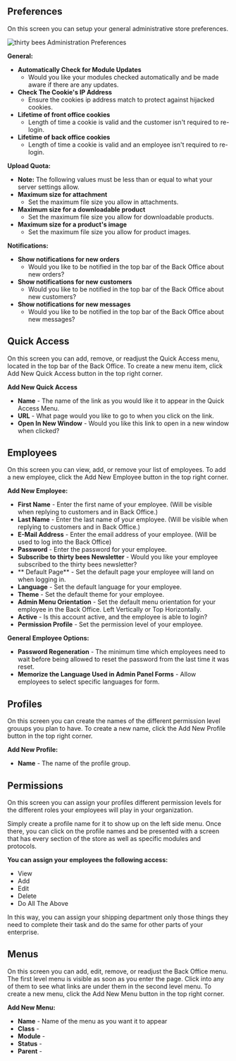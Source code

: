 ## Preferences

On this screen you can setup your general administrative store preferences.

![thirty bees Administration Preferences]({{baseurl}}/thirtybees/images/merchants-guide/thirty_bees-administration-preferences.jpg  "thirty bees Administration Preferences")

**General:**

- **Automatically Check for Module Updates** 
   - Would you like your modules checked automatically and be made aware if there are any updates.
- **Check The Cookie's IP Address** 
   - Ensure the cookies ip address match to protect against hijacked cookies.
- **Lifetime of front office cookies** 
   - Length of time a cookie is valid and the customer isn't required to re-login.
- **Lifetime of back office cookies** 
   - Length of time a cookie is valid and an employee isn't required to re-login.

**Upload Quota:**

- **Note:** The following values must be less than or equal to what your server settings allow.
- **Maximum size for attachment**
   - Set the maximum file size you allow in attachments.
- **Maximum size for a downloadable product** 
   - Set the maximum file size you allow for downloadable products.
- **Maximum size for a product's image** 
   - Set the maximum file size you allow for product images.

**Notifications:**

- **Show notifications for new orders** 
   - Would you like to be notified in the top bar of the Back Office about new orders?
- **Show notifications for new customers** 
   - Would you like to be notified in the top bar of the Back Office about new customers?
- **Show notifications for new messages** 
   - Would you like to be notified in the top bar of the Back Office about new messages?

## Quick Access

On this screen you can add, remove, or readjust the Quick Access menu, located in the top bar of the Back Office.  To create a new menu item, click Add New Quick Access button in the top right corner.

**Add New Quick Access**

- **Name** - The name of the link as you would like it to appear in the Quick Access Menu.
- **URL** - What page would you like to go to when you click on the link.
- **Open In New Window** - Would you like this link to open in a new window when clicked?

## Employees

On this screen you can view, add, or remove your list of employees.  To add a new employee, click the Add New Employee button in the top right corner.

**Add New Employee:**

- **First Name** - Enter the first name of your employee.  (Will be visible when replying to customers and in Back Office.)
- **Last Name** - Enter the last name of your employee.  (Will be visible when replying to customers and in Back Office.)
- **E-Mail Address** - Enter the email address of your employee.  (Will be used to log into the Back Office)
- **Password** - Enter the password for your employee.
- **Subscribe to thirty bees Newsletter** - Would you like your employee subscribed to the thirty bees newsletter?
- ** Default Page** - Set the default page your employee will land on when logging in.
- **Language** - Set the default language for your employee.
- **Theme** - Set the default theme for your employee.
- **Admin Menu Orientation** - Set the default menu orientation for your employee in the Back Office.  Left Vertically or Top Horizontally.
- **Active** - Is this account active, and the employee is able to login?
- **Permission Profile** - Set the permission level of your employee.

**General Employee Options:**

- **Password Regeneration** - The minimum time which employees need to wait before being allowed to reset the password from the last time it was reset.
- **Memorize the Language Used in Admin Panel Forms** - Allow employees to select specific languages for form.

## Profiles

On this screen you can create the names of the different permission level grouups you plan to have.  To create a new name, click the Add New Profile button in the top right corner.

**Add New Profile:**

- **Name** - The name of the profile group.

## Permissions

On this screen you can assign your profiles different permission levels for the different roles your employees will play in your organization.

Simply create a profile name for it to show up on the left side menu.  Once there, you can click on the profile names and be presented with a screen that has every section of the store as well as specific modules and protocols.  

**You can assign your employees the following access:**

- View
- Add
- Edit
- Delete
- Do All The Above

In this way, you can assign your shipping department only those things they need to complete their task and do the same for other parts of your enterprise.

## Menus

On this screen you can add, edit, remove, or readjust the Back Office menu.  The first level menu is visible as soon as you enter the page.  Click into any of them to see what links are under them in the second level menu.  To create a new menu, click the Add New Menu button in the top right corner.

**Add New Menu:**

- **Name** - Name of the menu as you want it to appear
- **Class** - 
- **Module** - 
- **Status** - 
- **Parent** - 
